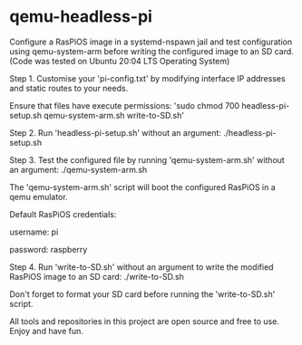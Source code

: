 # qemu-headless-pi
Configure a RasPiOS image in a systemd-nspawn jail and test configuration using qemu-system-arm before writing the configured image to an SD card. (Code was tested on Ubuntu 20:04 LTS Operating System)

Step 1. Customise your 'pi-config.txt' by modifying interface IP addresses and static routes to your needs.

Ensure that files have execute permissions: 'sudo chmod 700 headless-pi-setup.sh qemu-system-arm.sh write-to-SD.sh'

Step 2. Run 'headless-pi-setup.sh' without an argument: ./headless-pi-setup.sh

Step 3. Test the configured file by running 'qemu-system-arm.sh' without an argument: ./qemu-system-arm.sh

The 'qemu-system-arm.sh' script will boot the configured RasPiOS in a qemu emulator. 

Default RasPiOS credentials:

username: pi 

password: raspberry

Step 4. Run 'write-to-SD.sh' without an argument to write the modified RasPiOS image to an SD card: ./write-to-SD.sh

Don't forget to format your SD card before running the 'write-to-SD.sh' script. 


All tools and repositories in this project are open source and free to use.
Enjoy and have fun.
